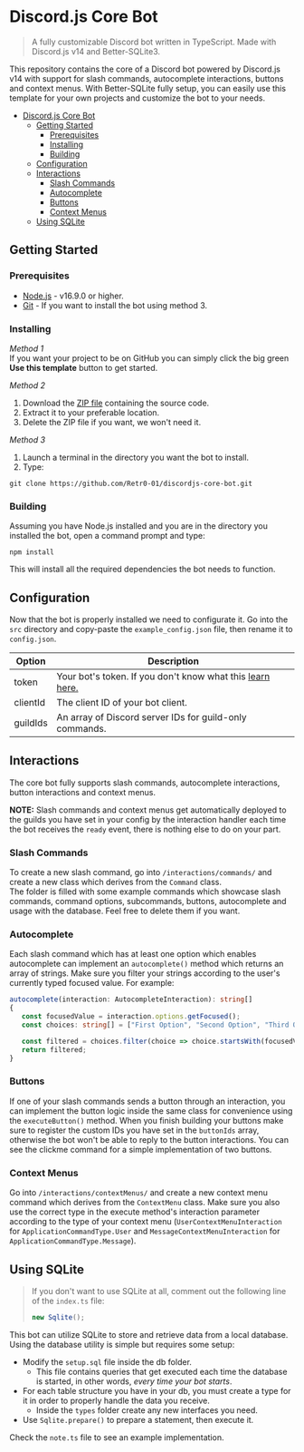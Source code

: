 # Discord.js Core Bot
> A fully customizable Discord bot written in TypeScript. Made with Discord.js v14 and Better-SQLite3.

This repository contains the core of a Discord bot powered by Discord.js v14 with support for slash commands, autocomplete interactions, buttons and context menus. With Better-SQLite fully setup, you can easily use this template for your own projects and customize the bot to your needs.

- [Discord.js Core Bot](#discordjs-core-bot)
	- [Getting Started](#getting-started)
		- [Prerequisites](#prerequisites)
		- [Installing](#installing)
		- [Building](#building)
	- [Configuration](#configuration)
	- [Interactions](#interactions)
		- [Slash Commands](#slash-commands)
		- [Autocomplete](#autocomplete)
		- [Buttons](#buttons)
		- [Context Menus](#context-menus)
	- [Using SQLite](#using-sqlite)

## Getting Started

### Prerequisites
* [Node.js](https://nodejs.org/en/download/) - v16.9.0 or higher.
* [Git](https://git-scm.com/) - If you want to install the bot using method 3.

### Installing
*Method 1*  
If you want your project to be on GitHub you can simply click the big green **Use this template** button to get started.

*Method 2*
1. Download the [ZIP file](https://github.com/Retr0-01/discordjs-core-bot/archive/main.zip) containing the source code.
1. Extract it to your preferable location.
1. Delete the ZIP file if you want, we won't need it.

*Method 3*
1. Launch a terminal in the directory you want the bot to install.
2. Type:
```batch
git clone https://github.com/Retr0-01/discordjs-core-bot.git
```

### Building
Assuming you have Node.js installed and you are in the directory you installed the bot, open a command prompt and type:
```batch
npm install
```
This will install all the required dependencies the bot needs to function.

## Configuration
Now that the bot is properly installed we need to configurate it. Go into the `src` directory and copy-paste the `example_config.json` file, then rename it to `config.json`.

| Option   | Description                                                                                                                         |
| -------- | ----------------------------------------------------------------------------------------------------------------------------------- |
| token    | Your bot's token. If you don't know what this [learn here.](https://discordjs.guide/preparations/setting-up-a-bot-application.html) |
| clientId | The client ID of your bot client.                                                                                                   |
| guildIds | An array of Discord server IDs for guild-only commands.                                          |

## Interactions
The core bot fully supports slash commands, autocomplete interactions, button interactions and context menus.

**NOTE:** Slash commands and context menus get automatically deployed to the guilds you have set in your config by the interaction handler each time the bot receives the `ready` event, there is nothing else to do on your part.

### Slash Commands
To create a new slash command, go into ``/interactions/commands/`` and create a new class which derives from the ``Command`` class.  
The folder is filled with some example commands which showcase slash commands, command options, subcommands, buttons, autocomplete and usage with the database. Feel free to delete them if you want. 

### Autocomplete
Each slash command which has at least one option which enables autocomplete can implement an ``autocomplete()`` method which returns an array of strings. Make sure you filter your strings according to the user's currently typed focused value. For example:
```ts
autocomplete(interaction: AutocompleteInteraction): string[]
{
   const focusedValue = interaction.options.getFocused();
   const choices: string[] = ["First Option", "Second Option", "Third Option"];

   const filtered = choices.filter(choice => choice.startsWith(focusedValue));
   return filtered;
}
```

### Buttons
If one of your slash commands sends a button through an interaction, you can implement the button logic inside the same class for convenience using the ``executeButton()`` method. When you finish building your buttons make sure to register the custom IDs you have set in the ``buttonIds`` array, otherwise the bot won't be able to reply to the button interactions.
You can see the clickme command for a simple implementation of two buttons.

### Context Menus
Go into ``/interactions/contextMenus/`` and create a new context menu command which derives from the ``ContextMenu`` class. Make sure you also use the correct type in the execute method's interaction parameter according to the type of your context menu (``UserContextMenuInteraction`` for ``ApplicationCommandType.User`` and ``MessageContextMenuInteraction`` for ``ApplicationCommandType.Message``).

## Using SQLite
> If you don't want to use SQLite at all, comment out the following line of the `index.ts` file:
> ```ts
> new Sqlite();
> ```

This bot can utilize SQLite to store and retrieve data from a local database. Using the database utility is simple but requires some setup:
- Modify the `setup.sql` file inside the db folder.
	- This file contains queries that get executed each time the database is started, in other words, *every time your bot starts*.
- For each table structure you have in your db, you must create a type for it in order to properly handle the data you receive.
  - Inside the `types` folder create any new interfaces you need.
- Use `Sqlite.prepare()` to prepare a statement, then execute it.

Check the `note.ts` file to see an example implementation.
